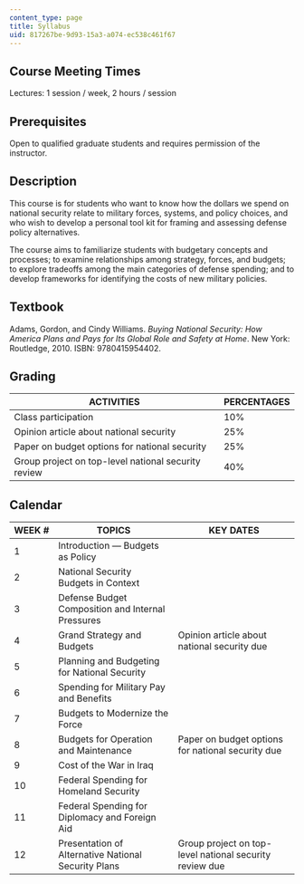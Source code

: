 ```yaml
---
content_type: page
title: Syllabus
uid: 817267be-9d93-15a3-a074-ec538c461f67
---
```


Course Meeting Times
--------------------

Lectures: 1 session / week, 2 hours / session

Prerequisites
-------------

Open to qualified graduate students and requires permission of the instructor.

Description
-----------

This course is for students who want to know how the dollars we spend on national security relate to military forces, systems, and policy choices, and who wish to develop a personal tool kit for framing and assessing defense policy alternatives.

The course aims to familiarize students with budgetary concepts and processes; to examine relationships among strategy, forces, and budgets; to explore tradeoffs among the main categories of defense spending; and to develop frameworks for identifying the costs of new military policies.

Textbook
--------

Adams, Gordon, and Cindy Williams. _Buying National Security: How America Plans and Pays for Its Global Role and Safety at Home_. New York: Routledge, 2010. ISBN: 9780415954402.

Grading
-------

| ACTIVITIES | PERCENTAGES |
| --- | --- |
| Class participation | 10% |
| Opinion article about national security | 25% |
| Paper on budget options for national security | 25% |
| Group project on top-level national security review | 40% 

Calendar
--------

| WEEK # | TOPICS | KEY DATES |
| --- | --- | --- |
| 1 | Introduction — Budgets as Policy | &nbsp; |
| 2 | National Security Budgets in Context | &nbsp; |
| 3 | Defense Budget Composition and Internal Pressures | &nbsp; |
| 4 | Grand Strategy and Budgets | Opinion article about national security due |
| 5 | Planning and Budgeting for National Security | &nbsp; |
| 6 | Spending for Military Pay and Benefits | &nbsp; |
| 7 | Budgets to Modernize the Force | &nbsp; |
| 8 | Budgets for Operation and Maintenance | Paper on budget options for national security due |
| 9 | Cost of the War in Iraq | &nbsp; |
| 10 | Federal Spending for Homeland Security | &nbsp; |
| 11 | Federal Spending for Diplomacy and Foreign Aid | &nbsp; |
| 12 | Presentation of Alternative National Security Plans | Group project on top-level national security review due